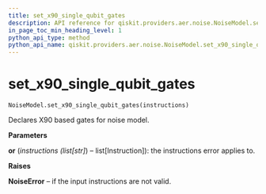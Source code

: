 ```yaml
---
title: set_x90_single_qubit_gates
description: API reference for qiskit.providers.aer.noise.NoiseModel.set_x90_single_qubit_gates
in_page_toc_min_heading_level: 1
python_api_type: method
python_api_name: qiskit.providers.aer.noise.NoiseModel.set_x90_single_qubit_gates
---
```


# set\_x90\_single\_qubit\_gates

<span id="qiskit.providers.aer.noise.NoiseModel.set_x90_single_qubit_gates" />

`NoiseModel.set_x90_single_qubit_gates(instructions)`

Declares X90 based gates for noise model.

**Parameters**

**or** (*instructions (list\[str]*) – list\[Instruction]): the instructions error applies to.

**Raises**

**NoiseError** – if the input instructions are not valid.

